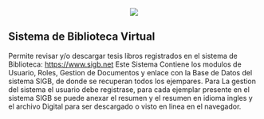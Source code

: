 <p align="center"><img src="https://laravel.com/assets/img/components/logo-laravel.svg"></p>


## Sistema de Biblioteca Virtual

Permite revisar y/o descargar tesis libros registrados en el sistema de Biblioteca: https://www.sigb.net
Este Sistema Contiene los modulos de Usuario, Roles, Gestion de Documentos y enlace con la Base de Datos del sistema SIGB, de donde se recuperan todos los ejempares.
Para La gestion del sistema el usuario debe registrase, para cada ejemplar presente en el sistema SIGB se puede anexar el resumen y el resumen en idioma ingles y el archivo Digital para ser descargado o visto en linea en el navegador.

